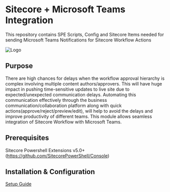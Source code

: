 # Sitecore + Microsoft Teams Integration
This repository contains SPE Scripts, Config and Sitecore Items needed for sending Microsoft Teams Notifications for Sitecore Workflow Actions

![Logo](Accelerated-Workflow-Process-Demo.gif)

## Purpose
There are high chances for delays when the workflow approval hierarchy is complex involving multiple content authors/approvers. This will have huge impact in pushing time-sensitive updates to live site due to expected/unexpected communication delays. Automating this communication effectively through the business communication/collaboration platform along with quick actions(approve/reject/preview/edit), will help to avoid the delays and improve productivity of different teams. This module allows seamless integration of Sitecore Workflow with Microsoft Teams.

## Prerequisites
Sitecore Powershell Extensions v5.0+ (https://github.com/SitecorePowerShell/Console)

## Installation & Configuration

[Setup Guide](https://subbu.ca/blogs/accelerating-workflow-process-with-sitecore-microsoft-teams-integration-module/)
